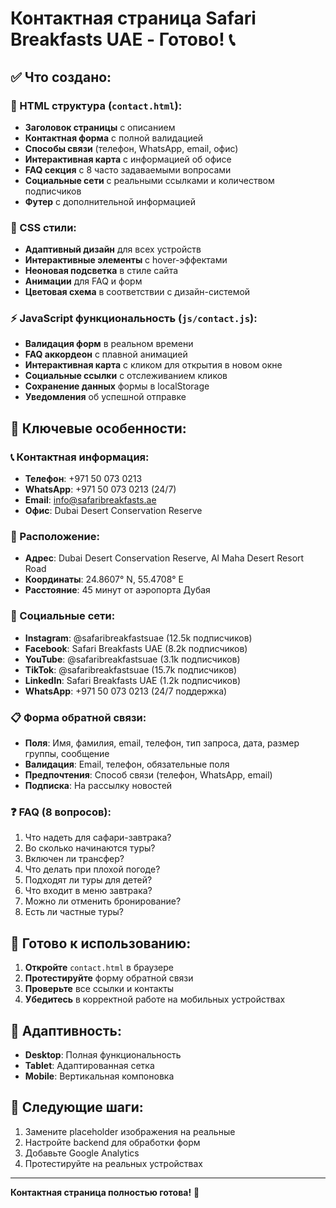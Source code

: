 # Контактная страница Safari Breakfasts UAE - Готово! 📞

## ✅ Что создано:

### 📄 HTML структура (`contact.html`):
- **Заголовок страницы** с описанием
- **Контактная форма** с полной валидацией
- **Способы связи** (телефон, WhatsApp, email, офис)
- **Интерактивная карта** с информацией об офисе
- **FAQ секция** с 8 часто задаваемыми вопросами
- **Социальные сети** с реальными ссылками и количеством подписчиков
- **Футер** с дополнительной информацией

### 🎨 CSS стили:
- **Адаптивный дизайн** для всех устройств
- **Интерактивные элементы** с hover-эффектами
- **Неоновая подсветка** в стиле сайта
- **Анимации** для FAQ и форм
- **Цветовая схема** в соответствии с дизайн-системой

### ⚡ JavaScript функциональность (`js/contact.js`):
- **Валидация форм** в реальном времени
- **FAQ аккордеон** с плавной анимацией
- **Интерактивная карта** с кликом для открытия в новом окне
- **Социальные ссылки** с отслеживанием кликов
- **Сохранение данных** формы в localStorage
- **Уведомления** об успешной отправке

## 🌟 Ключевые особенности:

### 📞 Контактная информация:
- **Телефон**: +971 50 073 0213
- **WhatsApp**: +971 50 073 0213 (24/7)
- **Email**: info@safaribreakfasts.ae
- **Офис**: Dubai Desert Conservation Reserve

### 📍 Расположение:
- **Адрес**: Dubai Desert Conservation Reserve, Al Maha Desert Resort Road
- **Координаты**: 24.8607° N, 55.4708° E
- **Расстояние**: 45 минут от аэропорта Дубая

### 📱 Социальные сети:
- **Instagram**: @safaribreakfastsuae (12.5k подписчиков)
- **Facebook**: Safari Breakfasts UAE (8.2k подписчиков)
- **YouTube**: @safaribreakfastsuae (3.1k подписчиков)
- **TikTok**: @safaribreakfastsuae (15.7k подписчиков)
- **LinkedIn**: Safari Breakfasts UAE (1.2k подписчиков)
- **WhatsApp**: +971 50 073 0213 (24/7 поддержка)

### 📋 Форма обратной связи:
- **Поля**: Имя, фамилия, email, телефон, тип запроса, дата, размер группы, сообщение
- **Валидация**: Email, телефон, обязательные поля
- **Предпочтения**: Способ связи (телефон, WhatsApp, email)
- **Подписка**: На рассылку новостей

### ❓ FAQ (8 вопросов):
1. Что надеть для сафари-завтрака?
2. Во сколько начинаются туры?
3. Включен ли трансфер?
4. Что делать при плохой погоде?
5. Подходят ли туры для детей?
6. Что входит в меню завтрака?
7. Можно ли отменить бронирование?
8. Есть ли частные туры?

## 🚀 Готово к использованию:

1. **Откройте** `contact.html` в браузере
2. **Протестируйте** форму обратной связи
3. **Проверьте** все ссылки и контакты
4. **Убедитесь** в корректной работе на мобильных устройствах

## 📱 Адаптивность:
- **Desktop**: Полная функциональность
- **Tablet**: Адаптированная сетка
- **Mobile**: Вертикальная компоновка

## 🎯 Следующие шаги:
1. Замените placeholder изображения на реальные
2. Настройте backend для обработки форм
3. Добавьте Google Analytics
4. Протестируйте на реальных устройствах

---

**Контактная страница полностью готова!** 🎉
